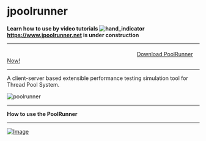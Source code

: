 # jpoolrunner 
#### Learn how to use by video tutorials ![hand_indicator](https://user-images.githubusercontent.com/108230246/189908783-7740c721-a59c-4c61-89c0-165e4ed53e2d.gif) <a href="https://www.jpoolrunner.net">https://www.jpoolrunner.net is under construction</a> <hr>
&emsp;&emsp;&emsp;&emsp;&emsp;&emsp;&emsp;&emsp;&emsp;&emsp;&emsp;&emsp;&emsp;&emsp;&emsp;&emsp;&emsp;&emsp;&emsp;&emsp;&emsp;&emsp;&emsp;&emsp;
 <a href="https://github.com/user-attachments/files/18772054/PoolRunner.zip">Download PoolRunner Now!</a> 
 <hr>
A client-server based extensible performance testing simulation tool for Thread Pool System.

![poolrunner](https://user-images.githubusercontent.com/108230246/189495284-322dff07-8973-4030-8215-039a9416504a.jpg)

<hr>
<b>How to use the PoolRunner</b> <br>
 <hr>
 
[![Image](https://github.com/user-attachments/assets/ba10a5df-3c78-49f5-9af1-e9fc97a573b3)](https://drive.google.com/file/d/1slxa8KnF4hhyADOuOoBbM3ZRI0mXEHP2/view?usp=drive_link)







